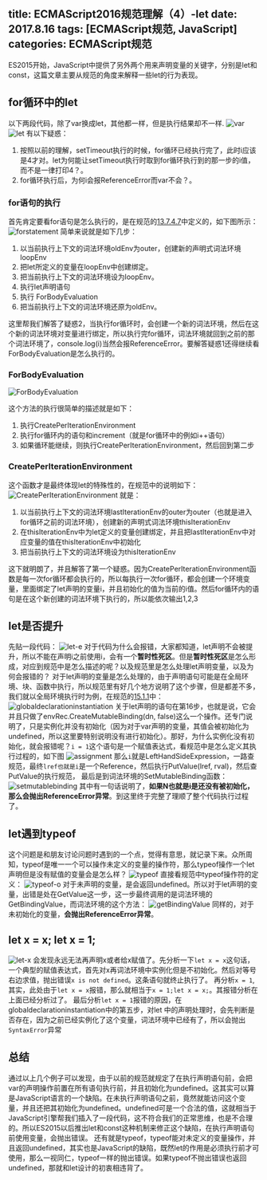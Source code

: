 title: ECMAScript2016规范理解（4）-let
date: 2017.8.16
tags: [ECMAScript规范, JavaScript]
categories: ECMAScript规范
---
ES2015开始，JavaScript中提供了另外两个用来声明变量的关键字，分别是let和const，这篇文章主要从规范的角度来解释一些let的行为表现。

<!--more-->
## for循环中的let
以下两段代码，除了var换成let，其他都一样，但是执行结果却不一样.
![var](var.png)![let](let.png)
有以下疑惑：
1. 按照以前的理解，setTimeout执行的时候，for循环已经执行完了，此时i应该是4才对。let为何能让setTimeout执行时取到for循环执行到的那一步的i值，而不是一律打印4？。
2. for循环执行后，为何i会报ReferenceError而var不会？。

### for语句的执行
首先肯定要看for语句是怎么执行的，是在规范的[13.7.4.7](http://www.ecma-international.org/ecma-262/7.0/index.html#sec-for-statement-runtime-semantics-labelledevaluation)中定义的，如下图所示：
![forstatement](forstatement.png)
简单来说就是如下几步：
1. 以当前执行上下文的词法环境oldEnv为outer，创建新的声明式词法环境loopEnv
2. 把let所定义的变量在loopEnv中创建绑定。
3. 把当前执行上下文的词法环境设为loopEnv。
4. 执行let声明语句
5. 执行 ForBodyEvaluation
6. 把当前执行上下文的词法环境还原为oldEnv。

这里帮我们解答了疑惑2，当执行for循环时，会创建一个新的词法环境，然后在这个新的词法环境对变量进行绑定，所以执行完for循环，词法环境就回到之前的那个词法环境了，console.log(i)当然会报ReferenceError。要解答疑惑1还得继续看ForBodyEvaluation是怎么执行的。

### ForBodyEvaluation
![ForBodyEvaluation](ForBodyEvaluation.png)

这个方法的执行很简单的描述就是如下：
1. 执行CreatePerIterationEnvironment
2. 执行for循环内的语句和increment（就是for循环中的例如i++语句）
3. 如果循环能继续，则执行CreatePerIterationEnvironment，然后回到第二步

### CreatePerIterationEnvironment
这个函数才是最终体现let的特殊性的，在规范中的说明如下：
![CreatePerIterationEnvironment](CreatePerIterationEnvironment.png)
就是：
1. 以当前执行上下文的词法环境lastIterationEnv的outer为outer（也就是进入for循环之前的词法环境），创建新的声明式词法环境thisIterationEnv
2. 在thisIterationEnv中为let定义的变量创建绑定，并且把lastIterationEnv中对应变量的值在thisIterationEnv中初始化
3. 把当前执行上下文的词法环境设为thisIterationEnv

这下就明朗了，并且解答了第一个疑惑。因为CreatePerIterationEnvironment函数是每一次for循环都会执行的，所以每执行一次for循环，都会创建一个环境变量，里面绑定了let声明的变量i，并且初始化的值为当前的i值。然后for循环内的语句是在这个新创建的词法环境下执行的，所以能依次输出1,2,3

## let是否提升
先贴一段代码：
![let-e](let-e.png)
对于代码为什么会报错，大家都知道，let声明不会被提升，所以不能在声明i之前使用i，会有一个**暂时性死区**。但是**暂时性死区**是怎么形成，对应到规范中是怎么描述的呢？以及规范里是怎么处理let声明变量，以及为何会报错的？
对于let声明的变量是怎么处理的，由于声明语句可能是在全局环境、块、函数中执行，所以规范里有好几个地方说明了这个步骤，但是都差不多，我们就以全局环境执行时为例，在规范的[15.1.1](http://www.ecma-international.org/ecma-262/7.0/index.html#sec-globaldeclarationinstantiation)中：
![globaldeclarationinstantiation](globaldeclarationinstantiation.png)
关于let声明的语句在第16步，也就是说，它会并且只做了envRec.CreateMutableBinding(dn, false)这么一个操作。还专门说明了，只是实例化并没有初始化（因为对于var声明的变量，其值会被初始化为undefined，所以这里要特别说明没有进行初始化）。那好，为什么实例化没有初始化，就会报错呢？`i = 1`这个语句是一个赋值表达式，看规范中是怎么定义其执行过程的，如下图
![assignment](assignment.png)
那么`i`就是LeftHandSideExpression，一路查规范，最终`lref也就是i`是一个Reference，然后执行PutValue(lref, rval)，然后查PutValue的执行规范，
最后是到词法环境的SetMutableBinding函数：
![setmutablebinding](setmutablebinding.png)
其中有一句话说明了，**如果N也就是i是还没有被初始化，那么会抛出ReferenceError异常**。到这里终于完整了理顺了整个代码执行过程了。

## let遇到typeof
这个问题是和朋友讨论问题时遇到的一个点，觉得有意思，就记录下来。众所周知，typeof是唯一一个可以操作未定义的变量的操作符，那么typeof操作一个let声明但是没有赋值的变量会是怎么样？
![typeof](typeof.png)
直接看规范中typeof操作符的定义：
![typeof-o](typeof-o.png)
对于未声明的变量，是会返回undefined。所以对于let声明的变量，出错是处在GetValue这一步，这一步最终调用的是词法环境的GetBindingValue，而词法环境的这个方法：
![getBindingValue](getBindingValue.png)
同样的，对于未初始化的变量，**会抛出ReferenceError异常**。

## let x = x; let x = 1;
![let-x](let-x.png)
会发现永远无法再声明x或者给x赋值了。先分析一下`let x = x`这句话，一个典型的赋值表达式，首先对x再词法环境中实例化但是不初始化。然后对等号右边求值，抛出错误`x is not defined`。这条语句就终止执行了。
再分析`x = 1`,其实，此处由于`let x = x`报错，那么就相当于`x = 1;let x = x;`。其报错分析在上面已经分析过了。
最后分析`let x = 1`报错的原因，在globaldeclarationinstantiation中的第五步，对let 中的声明处理时，会先判断是否存在，因为之前已经实例化了这个变量，词法环境中已经有了，所以会抛出`SyntaxError`异常

## 总结
通过以上几个例子可以发现，由于以前的规范就规定了在执行声明语句前，会把var的声明操作前置在所有语句执行前，并且初始化为undefined。这其实可以算是JavaScript语言的一个缺陷。在未执行声明语句之前，竟然就能访问这个变量，并且还把其初始化为undefined。undefined可是一个合法的值，这就相当于JavaScript引擎帮我们插入了一段代码，这不符合我们的正常思维，也是不合理的。所以ES2015以后推出let和const这种机制来修正这个缺陷，在执行声明语句前使用变量，会抛出错误。
还有就是typeof，typeof能对未定义的变量操作，并且返回undefined，其实也是JavaScript的缺陷，既然let的作用是必须执行前才可使用，那么一视同仁，typeof一样的抛出错误。如果typeof不抛出错误也返回undefined，那就和let设计的初衷相违背了。
